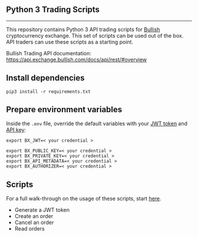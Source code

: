 
Python 3 Trading Scripts
--------
--------

This repository contains Python 3 API trading scripts for [Bullish](https://exchange.bullish.com/) cryptocurrency 
exchange. This set of scripts can be used out of the box. API traders can use these scripts as a starting point.

Bullish Trading API documentation: https://api.exchange.bullish.com/docs/api/rest/#overview 

## Install dependencies

```
pip3 install -r requirements.txt
```
## Prepare environment variables

Inside the `.env` file, override the default variables with your [JWT token](https://api.exchange.bullish.com/docs/api/rest/#overview--generate-a-jwt-token) 
and [API key](https://api.exchange.bullish.com/docs/api/rest/#overview--generate-an-api-key):
````
export BX_JWT=< your credential >

export BX_PUBLIC_KEY=< your credential >
export BX_PRIVATE_KEY=< your credential >
export BX_API_METADATA=< your credential >
export BX_AUTHORIZER=< your credential >
````

## Scripts

For a full walk-through on the usage of these scripts, start [here](https://api.exchange.bullish.com/docs/api/rest/#overview--how-to-send-authenticated-requests).  

- Generate a JWT token
- Create an order
- Cancel an order
- Read orders

